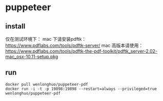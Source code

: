 # puppeteer

## install

仅在测试环境下：
mac 下请安装pdftk：
https://www.pdflabs.com/tools/pdftk-server/
mac 高版本请使用：
https://www.pdflabs.com/tools/pdftk-the-pdf-toolkit/pdftk_server-2.02-mac_osx-10.11-setup.pkg

## run

```
docker pull wenlonghuo/puppeteer-pdf
docker run -i -t -p 19898:19898 --restart=always --privileged=true wenlonghuo/puppeteer-pdf
```

